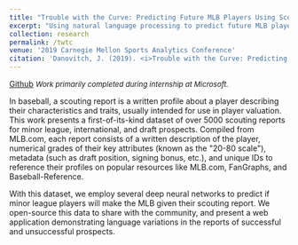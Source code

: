 ```yaml
---
title: "Trouble with the Curve: Predicting Future MLB Players Using Scouting Reports"
excerpt: "Using natural language processing to predict future MLB players."
collection: research
permalink: /twtc
venue: '2019 Carnegie Mellon Sports Analytics Conference'
citation: 'Danovitch, J. (2019). <i>Trouble with the Curve: Predicting Future MLB Players Using Scouting Reports</i>. Poster session to be presented at the 2019 Carnegie Mellon Sports Analytics Conference, Pittsburgh, PA.'
---
```


<a href="https://github.com/jacobdanovitch/Trouble-With-The-Curve/">Github</a>
<i style='font-size: small'>Work primarily completed during internship at Microsoft.</i>

In baseball, a scouting report is a written profile about a player describing their characteristics and traits, usually intended for use in player valuation. This work presents a first-of-its-kind dataset of over 5000 scouting reports for minor league, international, and draft prospects. Compiled from MLB.com, each report consists of a written description of the player, numerical grades of their key attributes (known as the "20-80 scale"), metadata (such as draft position, signing bonus, etc.), and unique IDs to reference their profiles on popular resources like MLB.com, FanGraphs, and Baseball-Reference. 

With this dataset, we employ several deep neural networks to predict if minor league players will make the MLB given their scouting report. We open-source this data to share with the community, and present a web application demonstrating language variations in the reports of successful and unsuccessful prospects.


